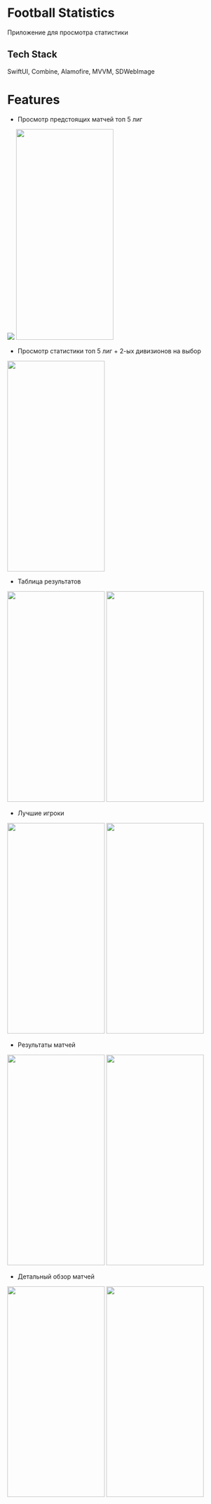 # Football Statistics
Приложение для просмотра статистики

## Tech Stack
SwiftUI, Combine, Alamofire, MVVM, SDWebImage

# Features
- Просмотр предстоящих матчей топ 5 лиг
  
<img src="https://media.giphy.com/media/v1.Y2lkPTc5MGI3NjExaG5henlpMTZpYWczN2gyNmdzcGM1anZ0Y3A3cXhtczdybWdyZzJ1ciZlcD12MV9pbnRlcm5hbF9naWZfYnlfaWQmY3Q9Zw/0Jhh050o4qcTvLaR4V/giphy.gif"> <img src="https://github.com/blaziee1337/Football-Statistics/assets/154816989/f969f58e-8c68-4283-a160-7a4b946ea4ce" width="222" height="480">

- Просмотр статистики топ 5 лиг + 2-ых дивизионов на выбор

<img src="https://github.com/blaziee1337/Football-Statistics/assets/154816989/7ebbbc45-b5eb-4037-b04f-e2aff6fa6758" width="222" height="480">

- Таблица результатов

<img src="https://github.com/blaziee1337/Football-Statistics/assets/154816989/484801d3-73fd-464a-bd9f-80a550d88ef6" width="222" height="480">
<img src="https://github.com/blaziee1337/Football-Statistics/assets/154816989/e1a69fda-5bcc-4caa-b9e6-ada8f99472ff" width="222" height="480">

- Лучшие игроки
  
<img src="https://github.com/blaziee1337/Football-Statistics/assets/154816989/d89e49f9-0f36-4f08-8bca-c1981aacbbc0" width="222" height="480">
<img src="https://github.com/blaziee1337/Football-Statistics/assets/154816989/802a8d52-7b2f-48e7-a8de-bd6aa0a6a427" width="222" height="480">



- Результаты матчей
  
<img src="https://github.com/blaziee1337/Football-Statistics/assets/154816989/22d4ad3e-7542-450b-ab8d-722b4360adc9" width="222" height="480">
<img src="https://github.com/blaziee1337/Football-Statistics/assets/154816989/1092471c-97d3-4f8c-a9fd-58a6d62d3e70" width="222" height="480">

- Детальный обзор матчей

<img src="https://github.com/blaziee1337/Football-Statistics/assets/154816989/b40afea2-3826-4ac9-892a-9077ea485e3d" width="222" height="480">
<img src="https://github.com/blaziee1337/Football-Statistics/assets/154816989/dd1cf841-6c03-4101-8fe9-2fa9d4c3d6f6" width="222" height="480">


  




